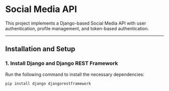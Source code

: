 # Social Media API

This project implements a Django-based Social Media API with user authentication, profile management, and token-based authentication.

---

## Installation and Setup

### 1. Install Django and Django REST Framework
Run the following command to install the necessary dependencies:
```bash
pip install django djangorestframework

